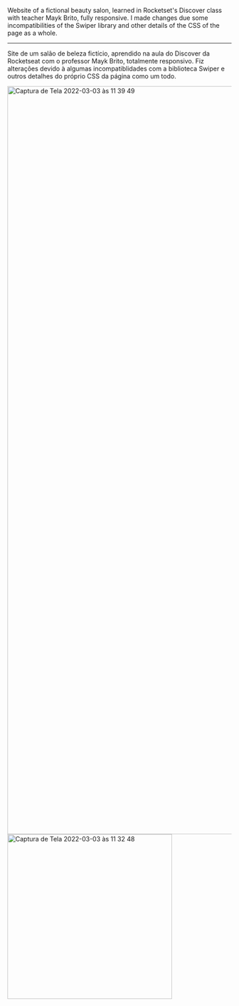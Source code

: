 Website of a fictional beauty salon, learned in Rocketset's Discover class with teacher Mayk Brito, fully responsive.
I made changes due some incompatibilities of the Swiper library and other details of the CSS of the page as a whole. 
<hr>
<p>Site de um salão de beleza fictício, aprendido na aula do Discover da Rocketseat com o professor Mayk Brito, totalmente responsivo. 
Fiz alterações devido à algumas incompatiblidades com a biblioteca Swiper e outros detalhes do próprio CSS da página como um todo.</p>


<img width="1680" alt="Captura de Tela 2022-03-03 às 11 39 49" src="https://user-images.githubusercontent.com/61237811/156586921-131387ad-22b9-43dc-bcb1-00e6a8ffd2b7.png">

<img width="370" alt="Captura de Tela 2022-03-03 às 11 32 48" src="https://user-images.githubusercontent.com/61237811/156586454-be4f5f92-91b8-4373-9180-9607f17bb444.png">


